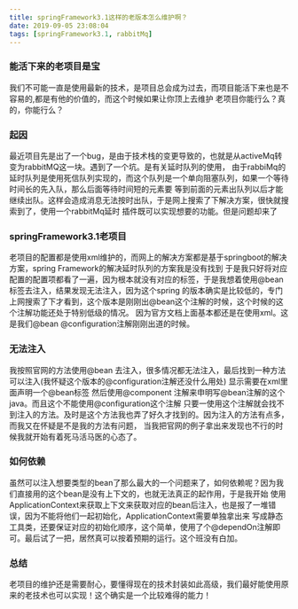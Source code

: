 ```yaml
---
title: springFramework3.1这样的老版本怎么维护啊？
date: 2019-09-05 23:08:04
tags: [springFramework3.1, rabbitMq]
---
```


### 能活下来的老项目是宝
我们不可能一直是使用最新的技术，是项目总会成为过去，而项目能活下来也是不容易的,都是有他的价值的，而这个时候如果让你顶上去维护
老项目你能行么？真的，你能行么？

### 起因
最近项目先是出了一个bug，是由于技术栈的变更导致的，也就是从activeMq转变为rabbitMQ这一块。遇到了一个坑。是有关延时队列的使用，
由于rabbiMq的延时队列是使用死信队列实现的，而这个队列是一个单向阻塞队列，如果一个等待时间长的先入队，那么后面等待时间短的元素要
等到前面的元素出队列以后才能继续出队。这样会造成消息无法按时出队，于是网上搜索了下解决方案，很快就搜索到了，使用一个rabbitMq延时
插件既可以实现想要的功能。但是问题却来了

### springFramework3.1老项目
老项目的配置都是使用xml维护的，而网上的解决方案都是基于springboot的解决方案，spring Framework的解决延时队列的方案我是没有找到
于是我只好将对应配置的配置项都看了一遍，因为根本就没有对应的标签，于是我想着使用@bean 标签去注入，结果发现无法注入，因为这个spring
的版本确实是比较低的，专门上网搜索了下才看到，这个版本是刚刚出@bean这个注解的时候，这个时候的这个注解功能还处于特别低级的情况。
因为官方文档上面基本都还是在使用xml。这是我们@bean @configuration注解刚刚出道的时候。

### 无法注入
我按照官网的方法使用@bean 去注入，很多情况都无法注入，最后找到一种方法可以注入(我怀疑这个版本的@configuration注解还没什么用处)
显示需要在xml里面声明一个@bean标签 然后使用@component 注解来申明写@bean注解的这个java。而且这个不能使用@configuration这个注解
只要一使用这个注解就会找不到注入的方法。及时是这个方法我也弄了好久才找到的。因为注入的方法有点多，而我又在怀疑是不是我的方法有问题，
当我把官网的例子拿出来发现也不行的时候我就开始有着死马活马医的心态了。

### 如何依赖
虽然可以注入想要类型的bean了那么最大的一个问题来了，如何依赖呢？因为我们直接用的这个bean是没有上下文的，也就无法真正的起作用，于是我开始
使用ApplicationContext来获取上下文来获取对应的bean后注入，也是报了一堆错误，因为不能将他们一起初始化，ApplicationContext需要单独拿出来
写成静态工具类，还要保证对应的初始化顺序，这个简单，使用了个@dependOn注解即可。最后试了一把，居然真可以按着预期的运行。这个班没有白加。

### 总结
老项目的维护还是需要耐心，要懂得现在的技术封装如此高级，我们最好能使用原来的老技术也可以实现！这个确实是一个比较难得的能力！

